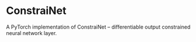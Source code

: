 # ConstraiNet

A PyTorch implementation of ConstraiNet – differentiable output constrained neural network layer.


